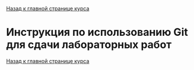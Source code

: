 [Назад к главной странице курса](https://github.com/db2018ss/syllabus)

# Инструкция по использованию Git для сдачи лабораторных работ

[Назад к главной странице курса](https://github.com/db2018ss/syllabus)